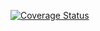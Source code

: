 [![Coverage Status](https://coveralls.io/repos/github/Timothy-Dement/COVERALLS-TEST/badge.svg?branch=master)](https://coveralls.io/github/Timothy-Dement/COVERALLS-TEST?branch=master)